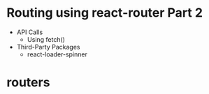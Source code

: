 # Routing using react-router Part 2

- API Calls
  - Using fetch()
- Third-Party Packages
  - react-loader-spinner
# routers
